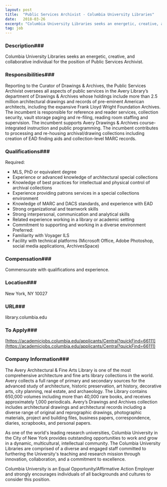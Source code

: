 ```yaml
---
layout: post
title:  "Public Services Archivist - Columbia University Libraries"
date:   2018-03-26
excerpt: "Columbia University Libraries seeks an energetic, creative, and collaborative individual for the position of Public Services Archivist."
tag: job
---
```


### Description###

Columbia University Libraries seeks an energetic, creative, and collaborative individual for the position of Public Services Archivist.


### Responsibilities###

Reporting to the Curator of Drawings & Archives, the Public Services Archivist oversees all aspects of public services in the Avery Library’s department of Drawings & Archives whose holdings include more than 2.5 million architectural drawings and records of pre-eminent American architects, including the expansive Frank Lloyd Wright Foundation Archives. The incumbent is responsible for reference and reader services, collection security, vault storage paging and re-filing, reading room staffing and supervision. The incumbent supports Avery Drawings & Archives course-integrated instruction and public programming. The incumbent contributes to processing and re-housing archival/drawing collections including creation of EAD finding aids and collection-level MARC records.


### Qualifications###

Required:
- MLS, PhD or equivalent degree 
- Experience or advanced knowledge of architectural special collections
- Knowledge of best practices for intellectual and physical control of archival collections 
- Experience providing patrons services in a special collections environment
- Knowledge of MARC and DACS standards, and experience with EAD 
- Strong organizational and teamwork skills
- Strong interpersonal, communication and analytical skills
- Related experience working in a library or academic setting
- Commitment to supporting and working in a diverse environment
Preferred:
- Familiarity with Voyager ILS
- Facility with technical platforms (Microsoft Office, Adobe Photoshop, social media applications, ArchivesSpace)


### Compensation###

Commensurate with qualifications and experience.  


### Location###

New York, NY 10027


### URL###

library.columbia.edu

### To Apply###

[https://academicjobs.columbia.edu/applicants/Central?quickFind=66111](https://academicjobs.columbia.edu/applicants/Central?quickFind=66111)


### Company Information###

The Avery Architectural & Fine Arts Library is one of the most comprehensive architecture and fine arts library collections in the world. Avery collects a full range of primary and secondary sources for the advanced study of architecture, historic preservation, art history, decorative arts, city planning, real estate, and archaeology. The Library contains 650,000 volumes including more than 40,000 rare books, and receives approximately 1,000 periodicals. Avery’s Drawings and Archives collection includes architectural drawings and architectural records including a diverse range of original and reprographic drawings, photographic materials, project and building files, business papers, correspondence, diaries, scrapbooks, and personal papers. 

As one of the world's leading research universities, Columbia University in the City of New York provides outstanding opportunities to work and grow in a dynamic, multicultural, intellectual community. The Columbia University Libraries are comprised of a diverse and engaged staff committed to furthering the University's teaching and research mission through innovation, collaboration, and a commitment to excellence. 

Columbia University is an Equal Opportunity/Affirmative Action Employer and strongly encourages individuals of all backgrounds and cultures to consider this position. 




